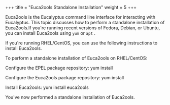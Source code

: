+++
title = "Euca2ools Standalone Installation"
weight = 5
+++

Euca2ools is the Eucalyptus command line interface for interacting with Eucalyptus. This topic discusses how to perform a standalone installation of Euca2ools.If you're running recent versions of Fedora, Debian, or Ubuntu, you can install Euca2ools using `yum` or `apt` . 

If you're running RHEL/CentOS, you can use the following instructions to install Euca2ools. 

To perform a standalone installation of Euca2ools on RHEL/CentOS: 

Configure the EPEL package repository: 
    yum install 

Configure the Euca2ools package repository: 
    yum install 

Install Euca2ools: 
    yum install euca2ools

You've now performed a standalone installation of Euca2ools. 